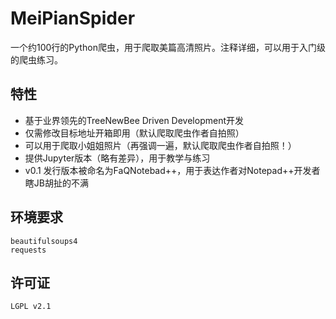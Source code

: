 # MeiPianSpider
一个约100行的Python爬虫，用于爬取美篇高清照片。注释详细，可以用于入门级的爬虫练习。
## 特性
* 基于业界领先的TreeNewBee Driven Development开发
* 仅需修改目标地址开箱即用（默认爬取爬虫作者自拍照）
* 可以用于爬取小姐姐照片（再强调一遍，默认爬取爬虫作者自拍照！）
* 提供Jupyter版本（略有差异），用于教学与练习
* v0.1 发行版本被命名为FaQNotebad++，用于表达作者对Notepad++开发者瞎JB胡扯的不满
## 环境要求
```
beautifulsoups4
requests
```
## 许可证
```
LGPL v2.1
```
